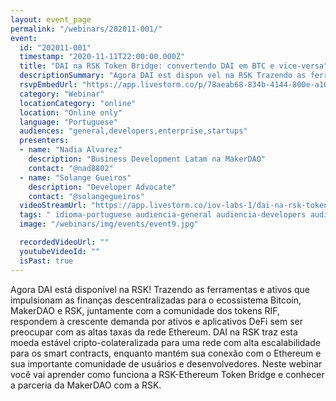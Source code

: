 ```yaml
---
layout: event_page
permalink: "/webinars/202011-001/"
event:
  id: "202011-001"
  timestamp: "2020-11-11T22:00:00.000Z"
  title: "DAI na RSK Token Bridge: convertendo DAI em BTC e vice-versa"
  descriptionSummary: "Agora DAI est dispon vel na RSK Trazendo as ferramentas e ativos que impulsionam as finan as descentralizadas para o ecossistema Bitcoin, M…"
  rsvpEmbedUrl: "https://app.livestorm.co/p/78aeab68-834b-4144-800e-a10bcb0428fe/form"
  category: "Webinar"
  locationCategory: "online"
  location: "Online only"
  language: "Portuguese"
  audiences: "general,developers,enterprise,startups"
  presenters:
  - name: "Nadia Alvarez"
    description: "Business Development Latam na MakerDAO"
    contact: "@nad8802"
  - name: "Solange Gueiros"
    description: "Developer Advocate"
    contact: "@solangegueiros"
  videoStreamUrl: "https://app.livestorm.co/iov-labs-1/dai-na-rsk-token-bridge-convertendo-dai-em-btc-e-vice-versa"
  tags: " idioma-portuguese audiencia-general audiencia-developers audiencia-enterprise audiencia-startups recent"
  image: "/webinars/img/events/event9.jpg"

  recordedVideoUrl: ""
  youtubeVideoId: ""
  isPast: true
---
```



Agora DAI está disponível na RSK!
Trazendo as ferramentas e ativos que impulsionam as finanças descentralizadas para o ecossistema Bitcoin, MakerDAO e RSK, juntamente com a comunidade dos tokens RIF, respondem à crescente demanda por ativos e aplicativos DeFi sem ser preocupar com as altas taxas da rede Ethereum.
DAI na RSK traz esta moeda estável cripto-colateralizada para uma rede com alta escalabilidade para os smart contracts, enquanto mantém sua conexão com o Ethereum e sua importante comunidade de usuários e desenvolvedores.
Neste webinar você vai aprender como funciona a RSK-Ethereum Token Bridge e conhecer a parceria da MakerDAO com a RSK.

